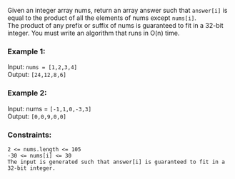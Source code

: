 Given an integer array nums, return an array answer such that `answer[i]` is equal to the product of all the elements of nums except `nums[i]`.  
The product of any prefix or suffix of nums is guaranteed to fit in a 32-bit integer.
You must write an algorithm that runs in O(n) time.  

 

### Example 1:
Input: `nums = [1,2,3,4]`  
Output: `[24,12,8,6]`  


### Example 2:
Input: nums = `[-1,1,0,-3,3]`  
Output: `[0,0,9,0,0]`  
 

### Constraints:
`2 <= nums.length <= 105`  
`-30 <= nums[i] <= 30`  
`The input is generated such that answer[i] is guaranteed to fit in a 32-bit integer.`  
